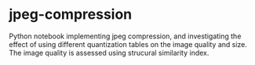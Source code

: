 # jpeg-compression
Python notebook implementing jpeg compression, and investigating the effect of using different quantization tables on the image quality and size. The image quality is assessed using strucural similarity index.
